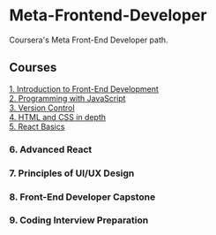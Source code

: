 # Meta-Frontend-Developer

Coursera's Meta Front-End Developer path.

## Courses

[1. Introduction to Front-End Development](./1.%20Introduction%20to%20Front-End%20Development/README.md)<br>
[2. Programming with JavaScript](./2.%20Programming%20with%20JavaScript/README.md)<br>
[3. Version Control](./3.%20Version%20Control/README.md)<br>
[4. HTML and CSS in depth](./4.%20HTML%20and%20CSS%20in%20Depth/README.md)<br>
[5. React Basics](./5.%20React%20Basics/README.md)


### 6. Advanced React


### 7. Principles of UI/UX Design


### 8. Front-End Developer Capstone


### 9. Coding Interview Preparation